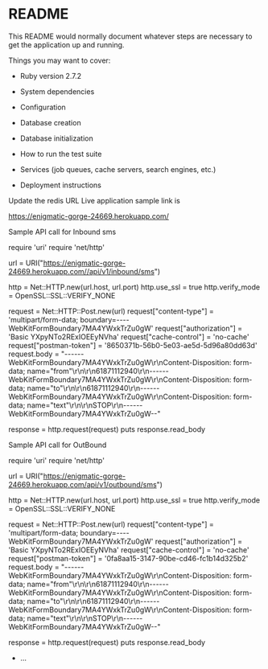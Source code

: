 # README

This README would normally document whatever steps are necessary to get the
application up and running.

Things you may want to cover:

* Ruby version
2.7.2

* System dependencies

* Configuration

* Database creation

* Database initialization

* How to run the test suite

* Services (job queues, cache servers, search engines, etc.)

* Deployment instructions

Update the redis URL
Live application sample link is


https://enigmatic-gorge-24669.herokuapp.com/

Sample API call for Inbound sms

require 'uri'
require 'net/http'

url = URI("https://enigmatic-gorge-24669.herokuapp.com//api/v1/inbound/sms")

http = Net::HTTP.new(url.host, url.port)
http.use_ssl = true
http.verify_mode = OpenSSL::SSL::VERIFY_NONE

request = Net::HTTP::Post.new(url)
request["content-type"] = 'multipart/form-data; boundary=----WebKitFormBoundary7MA4YWxkTrZu0gW'
request["authorization"] = 'Basic YXpyNTo2RExIOEEyNVha'
request["cache-control"] = 'no-cache'
request["postman-token"] = '8650371b-56b0-5e03-ae5d-5d96a80dd63d'
request.body = "------WebKitFormBoundary7MA4YWxkTrZu0gW\r\nContent-Disposition: form-data; name=\"from\"\r\n\r\n61871112940\r\n------WebKitFormBoundary7MA4YWxkTrZu0gW\r\nContent-Disposition: form-data; name=\"to\"\r\n\r\n61871112940\r\n------WebKitFormBoundary7MA4YWxkTrZu0gW\r\nContent-Disposition: form-data; name=\"text\"\r\n\r\nSTOP\r\n------WebKitFormBoundary7MA4YWxkTrZu0gW--"

response = http.request(request)
puts response.read_body


Sample API call for OutBound 

require 'uri'
require 'net/http'

url = URI("https://enigmatic-gorge-24669.herokuapp.com/api/v1/outbound/sms")

http = Net::HTTP.new(url.host, url.port)
http.use_ssl = true
http.verify_mode = OpenSSL::SSL::VERIFY_NONE

request = Net::HTTP::Post.new(url)
request["content-type"] = 'multipart/form-data; boundary=----WebKitFormBoundary7MA4YWxkTrZu0gW'
request["authorization"] = 'Basic YXpyNTo2RExIOEEyNVha'
request["cache-control"] = 'no-cache'
request["postman-token"] = '0fa8aa15-3147-90be-cd46-fc1b14d325b2'
request.body = "------WebKitFormBoundary7MA4YWxkTrZu0gW\r\nContent-Disposition: form-data; name=\"from\"\r\n\r\n61871112940\r\n------WebKitFormBoundary7MA4YWxkTrZu0gW\r\nContent-Disposition: form-data; name=\"to\"\r\n\r\n61871112940\r\n------WebKitFormBoundary7MA4YWxkTrZu0gW\r\nContent-Disposition: form-data; name=\"text\"\r\n\r\nSTOP\r\n------WebKitFormBoundary7MA4YWxkTrZu0gW--"

response = http.request(request)
puts response.read_body

* ...
